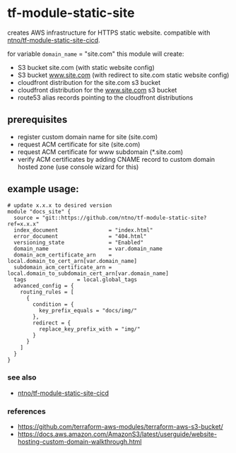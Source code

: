 # tf-module-static-site
creates AWS infrastructure for HTTPS static website.  compatible with [ntno/tf-module-static-site-cicd](https://github.com/ntno/tf-module-static-site-cicd).

for variable `domain_name` = "site.com" this module will create:  
- S3 bucket site.com (with static website config)
- S3 bucket www.site.com (with redirect to site.com static website config)
- cloudfront distribution for the site.com s3 bucket
- cloudfront distribution for the www.site.com s3 bucket
- route53 alias records pointing to the cloudfront distributions

## prerequisites
- register custom domain name for site  (site.com)
- request ACM certificate for site  (site.com)
- request ACM certificate for www subdomain  (*.site.com)
- verify ACM certificates by adding CNAME record to custom domain hosted zone (use console wizard for this)

## example usage:


```
# update x.x.x to desired version
module "docs_site" {
  source = "git::https://github.com/ntno/tf-module-static-site?ref=x.x.x"
  index_document                = "index.html"
  error_document                = "404.html"
  versioning_state              = "Enabled"
  domain_name                   = var.domain_name
  domain_acm_certificate_arn    = local.domain_to_cert_arn[var.domain_name]
  subdomain_acm_certificate_arn = local.domain_to_subdomain_cert_arn[var.domain_name]
  tags                = local.global_tags
  advanced_config = {
    routing_rules = [
      {
        condition = {
          key_prefix_equals = "docs/img/"
        },
        redirect = {
          replace_key_prefix_with = "img/"
        }
      }
    ]
  }
}

```

### see also
- [ntno/tf-module-static-site-cicd](https://github.com/ntno/tf-module-static-site-cicd)

### references
- https://github.com/terraform-aws-modules/terraform-aws-s3-bucket/  
- https://docs.aws.amazon.com/AmazonS3/latest/userguide/website-hosting-custom-domain-walkthrough.html  
